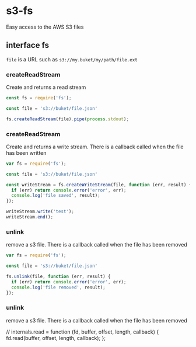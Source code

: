 # s3-fs

Easy access to the AWS S3 files

## interface fs

`file` is a URL such as `s3://my.buket/my/path/file.ext`

### createReadStream

Create and returns a read stream

```js
const fs = require('fs');

const file = 's3://buket/file.json'

fs.createReadStream(file).pipe(process.stdout);
```

### createReadStream

Create and returns a write stream. There is a callback called when the file has been written

```js
var fs = require('fs');

const file = 's3://buket/file.json'

const writeStream = fs.createWriteStream(file, function (err, result) {
  if (err) return console.error('error', err);
  console.log('file saved', result);
});

writeStream.write('test');
writeStream.end();
```

### unlink

remove a s3 file. There is a callback called when the file has been removed

```js
var fs = require('fs');

const file = 's3://buket/file.json'

fs.unlink(file, function (err, result) {
  if (err) return console.error('error', err);
  console.log('file removed', result);
});
```

### unlink

remove a s3 file. There is a callback called when the file has been removed

//
internals.read = function (fd, buffer, offset, length, callback) {
  fd.read(buffer, offset, length, callback);
};



